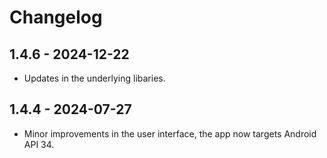 # Changelog

## 1.4.6 - 2024-12-22

- Updates in the underlying libaries.


## 1.4.4 - 2024-07-27

- Minor improvements in the user interface, the app now targets Android API 34.
